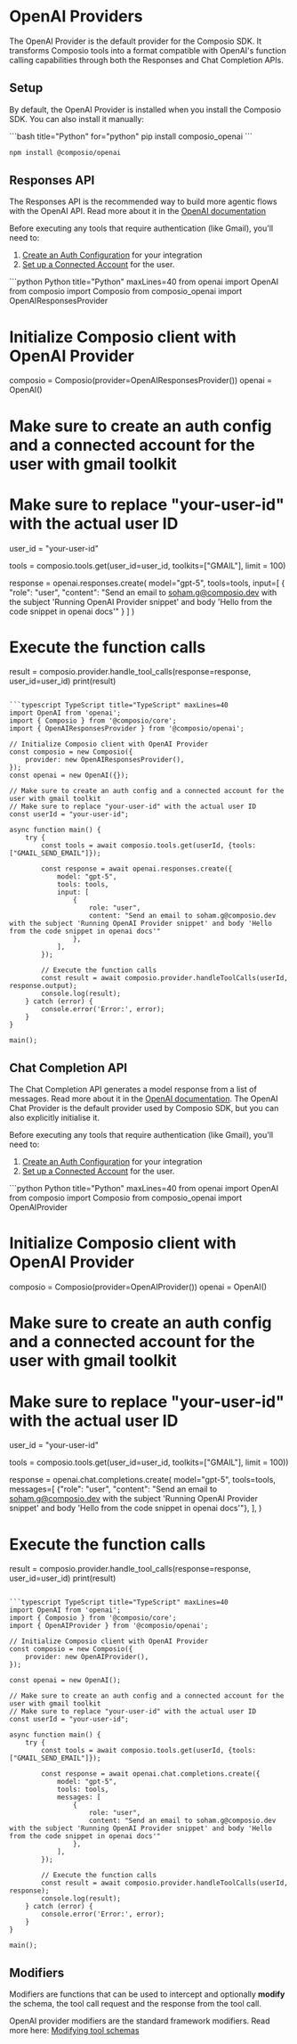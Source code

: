 # OpenAI Providers

The OpenAI Provider is the default provider for the Composio SDK. It transforms Composio tools into a format compatible with OpenAI's function calling capabilities through both the Responses and Chat Completion APIs.

## Setup

By default, the OpenAI Provider is installed when you install the Composio SDK. You can also install it manually:

<CodeGroup>
  ```bash title="Python" for="python"
  pip install composio_openai
  ```

  ```bash title="TypeScript" for="typescript"
  npm install @composio/openai
  ```
</CodeGroup>

## Responses API

The Responses API is the recommended way to build more agentic flows with the OpenAI API.
Read more about it in the [OpenAI documentation](https://platform.openai.com/docs/api-reference/responses)

<Note>
  Before executing any tools that require authentication (like Gmail), you'll need to:

  1. [Create an Auth Configuration](/docs/authenticating-tools#creating-an-auth-config) for your integration
  2. [Set up a Connected Account](/docs/authenticating-tools#connecting-an-account) for the user.
</Note>

<CodeGroup>
  ```python Python title="Python" maxLines=40 
  from openai import OpenAI
  from composio import Composio
  from composio_openai import OpenAIResponsesProvider

  # Initialize Composio client with OpenAI Provider
  composio = Composio(provider=OpenAIResponsesProvider())
  openai = OpenAI()

  # Make sure to create an auth config and a connected account for the user with gmail toolkit
  # Make sure to replace "your-user-id" with the actual user ID
  user_id = "your-user-id"

  tools = composio.tools.get(user_id=user_id, toolkits=["GMAIL"], limit = 100)

  response = openai.responses.create(
      model="gpt-5",
      tools=tools,
      input=[
          {
              "role": "user",
              "content": "Send an email to soham.g@composio.dev with the subject 'Running OpenAI Provider snippet' and body 'Hello from the code snippet in openai docs'"
          }
      ]
  )

  # Execute the function calls
  result = composio.provider.handle_tool_calls(response=response, user_id=user_id)
  print(result)

  ```

  ```typescript TypeScript title="TypeScript" maxLines=40 
  import OpenAI from 'openai';
  import { Composio } from '@composio/core';
  import { OpenAIResponsesProvider } from '@composio/openai';

  // Initialize Composio client with OpenAI Provider
  const composio = new Composio({ 
      provider: new OpenAIResponsesProvider(), 
  });
  const openai = new OpenAI({});

  // Make sure to create an auth config and a connected account for the user with gmail toolkit
  // Make sure to replace "your-user-id" with the actual user ID
  const userId = "your-user-id";

  async function main() {
      try {
          const tools = await composio.tools.get(userId, {tools: ["GMAIL_SEND_EMAIL"]});

          const response = await openai.responses.create({
              model: "gpt-5",
              tools: tools,
              input: [
                  {
                      role: "user", 
                      content: "Send an email to soham.g@composio.dev with the subject 'Running OpenAI Provider snippet' and body 'Hello from the code snippet in openai docs'"
                  },
              ],
          });

          // Execute the function calls
          const result = await composio.provider.handleToolCalls(userId, response.output);
          console.log(result);
      } catch (error) {
          console.error('Error:', error);
      }
  }

  main();
  ```
</CodeGroup>

## Chat Completion API

The Chat Completion API generates a model response from a list of messages. Read more about it in the [OpenAI documentation](https://platform.openai.com/docs/api-reference/chat).
The OpenAI Chat Provider is the default provider used by Composio SDK, but you can also explicitly initialise it.

<Note>
  Before executing any tools that require authentication (like Gmail), you'll need to:

  1. [Create an Auth Configuration](/docs/authenticating-tools#creating-an-auth-config) for your integration
  2. [Set up a Connected Account](/docs/authenticating-tools#connecting-an-account) for the user.
</Note>

<CodeGroup>
  ```python Python title="Python" maxLines=40 
  from openai import OpenAI
  from composio import Composio
  from composio_openai import OpenAIProvider

  # Initialize Composio client with OpenAI Provider
  composio = Composio(provider=OpenAIProvider())
  openai = OpenAI()

  # Make sure to create an auth config and a connected account for the user with gmail toolkit
  # Make sure to replace "your-user-id" with the actual user ID
  user_id = "your-user-id"

  tools = composio.tools.get(user_id=user_id, toolkits=["GMAIL"], limit = 100))

  response = openai.chat.completions.create(
      model="gpt-5",
      tools=tools,
      messages=[
          {"role": "user", "content": "Send an email to soham.g@composio.dev with the subject 'Running OpenAI Provider snippet' and body 'Hello from the code snippet in openai docs'"},
      ],
  )

  # Execute the function calls
  result = composio.provider.handle_tool_calls(response=response, user_id=user_id)
  print(result)
  ```

  ```typescript TypeScript title="TypeScript" maxLines=40 
  import OpenAI from 'openai';
  import { Composio } from '@composio/core';
  import { OpenAIProvider } from '@composio/openai';

  // Initialize Composio client with OpenAI Provider
  const composio = new Composio({ 
      provider: new OpenAIProvider(), 
  });

  const openai = new OpenAI();

  // Make sure to create an auth config and a connected account for the user with gmail toolkit
  // Make sure to replace "your-user-id" with the actual user ID
  const userId = "your-user-id";

  async function main() {
      try {
          const tools = await composio.tools.get(userId, {tools: ["GMAIL_SEND_EMAIL"]});

          const response = await openai.chat.completions.create({
              model: "gpt-5",
              tools: tools,
              messages: [
                  {
                      role: "user", 
                      content: "Send an email to soham.g@composio.dev with the subject 'Running OpenAI Provider snippet' and body 'Hello from the code snippet in openai docs'"
                  },
              ],
          });

          // Execute the function calls
          const result = await composio.provider.handleToolCalls(userId, response);
          console.log(result);
      } catch (error) {
          console.error('Error:', error);
      }
  }

  main();

  ```
</CodeGroup>

## Modifiers

Modifiers are functions that can be used to intercept and optionally **modify** the schema, the tool call request and the response from the tool call.

OpenAI provider modifiers are the standard framework modifiers.
Read more here: [Modifying tool schemas](/docs/modifying-tool-schemas)